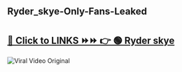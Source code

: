 
 ## Ryder_skye-Only-Fans-Leaked

# <h2><a href="https://clipsfans.com/Ryder_skye&ref=git">🔗 Click to LINKS ⏩⏩ 👉 🟢 Ryder skye </a></h2>

<a href="https://clipsfans.com/Ryder_skye&ref=git" rel="nofollow" data-target="animated-image.originalLink"><img src="https://i.ibb.co.com/xMMVF88/686577567.gif" alt="Viral Video Original" style="max-width: 100%; display: inline-block;" data-target="animated-image.originalImage"></a>

